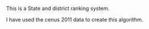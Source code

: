 This is a State and district ranking system.

I have used the cenus 2011 data to create this algorithm.
